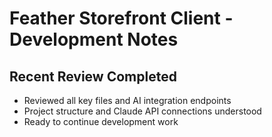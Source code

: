 # Feather Storefront Client - Development Notes

## Recent Review Completed
- Reviewed all key files and AI integration endpoints
- Project structure and Claude API connections understood
- Ready to continue development work

<!-- Last update: Project review completed on 2025-06-21 -->
<!-- Claude Assistant: Back up to speed with project structure -->
<!-- GitHub connection test: 2025-07-15 - Connection verified and working -->